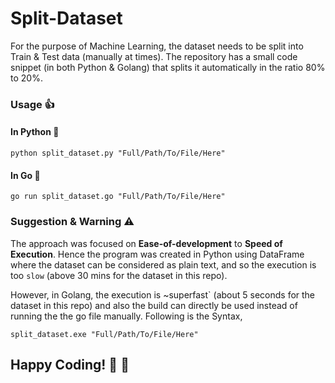 # Split-Dataset
For the purpose of Machine Learning, the dataset needs to be split into Train &amp; Test data (manually at times). The repository has a small code snippet (in both Python &amp; Golang) that splits it automatically in the ratio 80% to 20%.

### Usage :+1:
#### In Python :snake:
```
python split_dataset.py "Full/Path/To/File/Here"
```

#### In Go :hedgehog:
```
go run split_dataset.go "Full/Path/To/File/Here"
```

### Suggestion & Warning :warning:
The approach was focused on **Ease-of-development** to **Speed of Execution**. Hence the program was created in Python using DataFrame where the dataset can be considered as plain text, and so the execution is too `slow` (above 30 mins for the dataset in this repo).

However, in Golang, the execution is ~superfast` (about 5 seconds for the dataset in this repo) and also the build can directly be used instead of running the the go file manually. Following is the Syntax,
```
split_dataset.exe "Full/Path/To/File/Here"
```

## Happy Coding! :metal: :metal:
